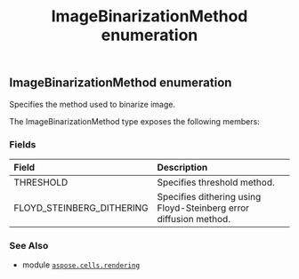 ﻿---
title: ImageBinarizationMethod enumeration
second_title: Aspose.Cells for Python via .NET API References
description: 
type: docs
weight: 190
url: /aspose.cells.rendering/imagebinarizationmethod/
is_root: false
---

## ImageBinarizationMethod enumeration

Specifies the method used to binarize image.



The ImageBinarizationMethod type exposes the following members:

### Fields
| Field | Description |
| :- | :- |
| THRESHOLD | Specifies threshold method. |
| FLOYD_STEINBERG_DITHERING | Specifies dithering using Floyd-Steinberg error diffusion method. |



### See Also
* module [`aspose.cells.rendering`](..)
